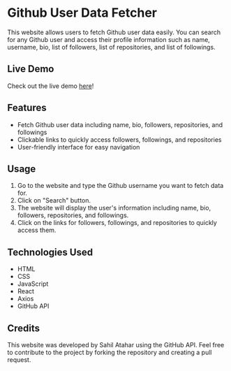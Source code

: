 # Github User Data Fetcher
This website allows users to fetch Github user data easily. You can search for any Github user and access their profile information such as name, username, bio, list of followers, list of repositories, and list of followings.

## Live Demo
Check out the live demo [here](https://github-user-finder-2023.netlify.app/)!
## Features
- Fetch Github user data including name, bio, followers, repositories, and followings
- Clickable links to quickly access followers, followings, and repositories
- User-friendly interface for easy navigation

## Usage
1. Go to the website and type the Github username you want to fetch data for.
2. Click on "Search" button.
3. The website will display the user's information including name, bio, followers, repositories, and followings.
4. Click on the links for followers, followings, and repositories to quickly access them.

## Technologies Used
- HTML
- CSS
- JavaScript
- React
- Axios
- GitHub API

## Credits
This website was developed by Sahil Atahar using the GitHub API. Feel free to contribute to the project by forking the repository and creating a pull request.
